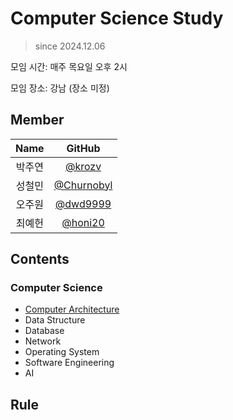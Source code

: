 # Computer Science Study
> since 2024.12.06

모임 시간: 매주 목요일 오후 2시

모임 장소: 강남 (장소 미정)

## Member
|Name|GitHub|
|:---:|:---:|
|박주연|[@krozv](https://github.com/krozv)|
|성철민|[@Churnobyl](https://github.com/Churnobyl)|
|오주원|[@dwd9999](https://github.com/dwd9999)|
|최예헌|[@honi20](https://github.com/honi20)|



## Contents
### Computer Science
- [Computer Architecture](./Computer%20Architecture/)
- Data Structure
- Database
- Network
- Operating System
- Software Engineering
- AI

## Rule
